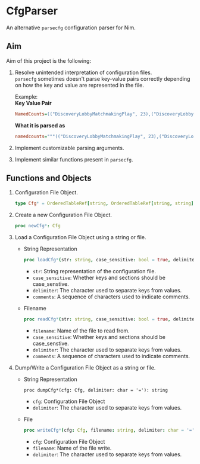 # CfgParser
An alternative `parsecfg` configuration parser for Nim.

## Aim
Aim of this project is the following:

1. Resolve unintended interpretation of configuration files.   
    `parsecfg` sometimes doesn't parse key-value pairs correctly depending on how the key and value are represented in the file.

    Example:  
    **Key Value Pair**
    ```ini
    NamedCounts=(("DiscoveryLobbyMatchmakingPlay", 23),("DiscoveryLobbyMatchmakingPlay_HotfixVer", 0),("lastfrontendflow_Fortnite", 23),("lastfrontendflow_Fortnite_HotfixVer", 0),("UEnableMultiFactorModal::ShouldShowMFASplashScreen", 23),("UEnableMultiFactorModal::ShouldShowMFASplashScreen_HotfixVer", 0),("FrontendContext:ShouldShowSocialImport", 23),("FrontendContext:ShouldShowSocialImport_HotfixVer", 0))
    ```

    **What it is parsed as**
    ```ini
    namedcounts="""(("DiscoveryLobbyMatchmakingPlay", 23),("DiscoveryLobbyMatchmakingPlay_HotfixVer", 0),("lastfrontendflow_Fortnite", 23),("lastfrontendflow_Fortnite_HotfixVer", 0),("UEnableMultiFactorModal::ShouldShowMFASplashScreen", 23),("UEnableMultiFactorModal::ShouldShowMFASplashScreen_HotfixVer", 0),("FrontendContext:ShouldShowSocialImport", 23),("FrontendContext:ShouldShowSocialImport_HotfixVer", 0))"""
    ```

2. Implement customizable parsing arguments.
3. Implement similar functions present in `parsecfg`.


## Functions and Objects

1. Configuration File Object.
    ```nim
    type Cfg* = OrderedTableRef[string, OrderedTableRef[string, string]]
    ```

2. Create a new Configuration File Object.
    ```nim
    proc newCfg*: Cfg
    ```

3. Load a Configuration File Object using a string or file.

    - String Representation

        ```nim
        proc loadCfg*(str: string, case_sensitive: bool = true, delimiter: char = '=', comments: openArray[char] = [';']): Cfg
        ```
        - `str`: String representation of the configuration file.
        - `case_sensitive`: Whether keys and sections should be case_senstive.
        - `delimiter`: The character used to separate keys from values.
        - `comments`: A sequence of characters used to indicate comments.
    
    - Filename

        ```nim
        proc readCfg*(str: string, case_sensitive: bool = true, delimiter: char = '=', comments: openArray[char] = [';']): Cfg
        ```
        - `filename`: Name of the file to read from.
        - `case_sensitive`: Whether keys and sections should be case_senstive.
        - `delimiter`: The character used to separate keys from values.
        - `comments`: A sequence of characters used to indicate comments.

4. Dump/Write a Configuration File Object as a string or file.

    - String Representation

        ```
        proc dumpCfg*(cfg: Cfg, delimiter: char = '='): string
        ```
        - `cfg`: Configuration File Object
        - `delimiter`: The character used to separate keys from values.
    
    - File

        ```nim
        proc writeCfg*(cfg: Cfg, filename: string, delimiter: char = '=')
        ```
        - `cfg`: Configuration File Object
        - `filename`: Name of the file write.
        - `delimiter`: The character used to separate keys from values.






